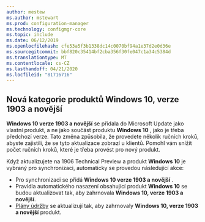 ```yaml
---
author: mestew
ms.author: mstewart
ms.prod: configuration-manager
ms.technology: configmgr-core
ms.topic: include
ms.date: 06/12/2019
ms.openlocfilehash: cfe53a5f3b1338dc14c0070bf94a1e37d2e0d36e
ms.sourcegitcommit: bbf820c35414bf2cba356f30fe047c1a34c5384d
ms.translationtype: MT
ms.contentlocale: cs-CZ
ms.lasthandoff: 04/21/2020
ms.locfileid: "81716716"
---
```

## <a name="new-windows-10-version-1903-and-later-product-category"></a>Nová kategorie produktů Windows 10, verze 1903 a novější
<!--4682946-->

**Windows 10 verze 1903 a novější** se přidala do Microsoft Update jako vlastní produkt, a ne jako součást produktu **Windows 10** , jako je třeba předchozí verze. Tato změna způsobila, že provedete několik ručních kroků, abyste zajistili, že se tyto aktualizace zobrazí u klientů. Pomohl vám snížit počet ručních kroků, které je třeba provést pro nový produkt.

Když aktualizujete na 1906 Technical Preview a produkt **Windows 10** je vybraný pro synchronizaci, automaticky se provedou následující akce:

- Pro synchronizaci se přidá **Windows 10 verze 1903 a novější** .
- Pravidla automatického nasazení obsahující produkt **Windows 10** se budou aktualizovat tak, aby zahrnovala **Windows 10, verze 1903 a novější**.
- [Plány údržby](../../../../../osd/deploy-use/manage-windows-as-a-service.md) se aktualizují tak, aby zahrnovaly **Windows 10, verze 1903 a novější** produkt.

